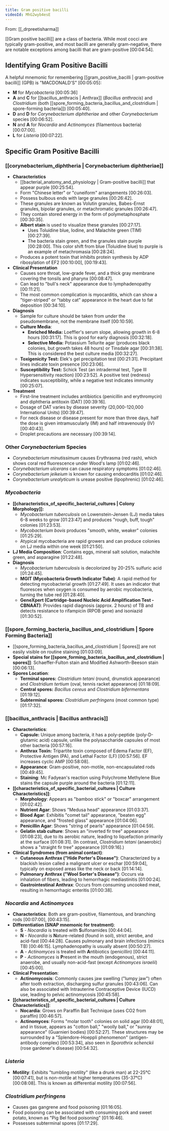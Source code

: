 ```yaml
---
title: Gram positive bacilli
videoId: MhG2wyb4esE
---
```


From: [[_drpreetisharma]] <br/> 

[[Gram positive bacilli]] are a class of bacteria. While most cocci are typically gram-positive, and most bacilli are generally gram-negative, there are notable exceptions among bacilli that are gram-positive <a class="yt-timestamp" data-t="00:04:54">[00:04:54]</a>.

## Identifying Gram Positive Bacilli

A helpful mnemonic for remembering [[gram_positive_bacilli | gram-positive bacilli]] (GPB) is "MACDONALD'S" <a class="yt-timestamp" data-t="00:05:05">[00:05:05]</a>:
*   **M** for *Mycobacteria* <a class="yt-timestamp" data-t="00:05:36">[00:05:36]</a>
*   **A** and **C** for [[bacillus_anthracis | Anthrax]] (*Bacillus anthracis*) and *Clostridium* (both [[spore_forming_bacteria_bacillus_and_clostridium | spore-forming bacteria]]) <a class="yt-timestamp" data-t="00:05:40">[00:05:40]</a>.
*   **D** and **D** for *Corynebacterium diphtheriae* and other *Corynebacterium* species <a class="yt-timestamp" data-t="00:06:52">[00:06:52]</a>.
*   **N** and **A** for *Nocardia* and *Actinomyces* (filamentous bacteria) <a class="yt-timestamp" data-t="00:07:00">[00:07:00]</a>.
*   **L** for *Listeria* <a class="yt-timestamp" data-t="00:07:22">[00:07:22]</a>.

## Specific Gram Positive Bacilli

### [[corynebacterium_diphtheria | Corynebacterium diphtheriae]]

*   **Characteristics**
    *   [[bacterial_anatomy_and_physiology | Gram-positive bacilli]] that appear purple <a class="yt-timestamp" data-t="00:25:54">[00:25:54]</a>.
    *   Form "Chinese letter" or "cuneiform" arrangements <a class="yt-timestamp" data-t="00:26:03">[00:26:03]</a>.
    *   Possess bulbous ends with large granules <a class="yt-timestamp" data-t="00:26:42">[00:26:42]</a>.
    *   These granules are known as Volutin granules, Babes-Ernst granules, bipolar granules, or metachromatic granules <a class="yt-timestamp" data-t="00:26:47">[00:26:47]</a>.
    *   They contain stored energy in the form of polymetaphosphate <a class="yt-timestamp" data-t="00:30:35">[00:30:35]</a>.
    *   **Albert stain** is used to visualize these granules <a class="yt-timestamp" data-t="00:27:17">[00:27:17]</a>.
        *   Uses Toluidine blue, Iodine, and Malachite green (TIM) <a class="yt-timestamp" data-t="00:27:39">[00:27:39]</a>.
        *   The bacteria stain green, and the granules stain purple <a class="yt-timestamp" data-t="00:28:00">[00:28:00]</a>. This color shift from blue (Toluidine blue) to purple is an example of metachromasia <a class="yt-timestamp" data-t="00:28:24">[00:28:24]</a>.
    *   Produces a potent toxin that inhibits protein synthesis by ADP ribosylation of EF2 <a class="yt-timestamp" data-t="00:10:00">[00:10:00]</a>, <a class="yt-timestamp" data-t="00:19:43">[00:19:43]</a>.
*   **Clinical Presentation**
    *   Causes sore throat, low-grade fever, and a thick gray membrane covering the tonsils and pharynx <a class="yt-timestamp" data-t="00:08:47">[00:08:47]</a>.
    *   Can lead to "bull's neck" appearance due to lymphadenopathy <a class="yt-timestamp" data-t="00:11:21">[00:11:21]</a>.
    *   The most common complication is myocarditis, which can show a "tiger-striped" or "tabby cat" appearance in the heart due to fat deposition <a class="yt-timestamp" data-t="00:34:10">[00:34:10]</a>.
*   **Diagnosis**
    *   Sample for culture should be taken from *under* the pseudomembrane, not the membrane itself <a class="yt-timestamp" data-t="00:10:59">[00:10:59]</a>.
    *   **Culture Media**:
        *   **Enriched Media:** Loeffler's serum slope, allowing growth in 6-8 hours <a class="yt-timestamp" data-t="00:31:17">[00:31:17]</a>. This is good for early diagnosis <a class="yt-timestamp" data-t="00:32:18">[00:32:18]</a>.
        *   **Selective Media:** Potassium Tellurite agar (produces black colonies, but growth takes 48 hours) or Tinsdale agar <a class="yt-timestamp" data-t="00:31:38">[00:31:38]</a>. This is considered the best culture media <a class="yt-timestamp" data-t="00:32:27">[00:32:27]</a>.
    *   **Toxigenicity Test:** Elek's gel precipitation test <a class="yt-timestamp" data-t="00:21:31">[00:21:31]</a>. Precipitant lines indicate toxin presence <a class="yt-timestamp" data-t="00:23:06">[00:23:06]</a>.
    *   **Susceptibility Test:** Schick Test (an intradermal test, Type III Hypersensitivity reaction) <a class="yt-timestamp" data-t="00:23:52">[00:23:52]</a>. A positive test (redness) indicates susceptibility, while a negative test indicates immunity <a class="yt-timestamp" data-t="00:25:07">[00:25:07]</a>.
*   **Treatment**
    *   First-line treatment includes antibiotics (penicillin and erythromycin) and diphtheria antitoxin (DAT) <a class="yt-timestamp" data-t="00:39:16">[00:39:16]</a>.
    *   Dosage of DAT varies by disease severity (20,000-120,000 International Units) <a class="yt-timestamp" data-t="00:39:47">[00:39:47]</a>.
    *   For neck disease or disease present for more than three days, half the dose is given intramuscularly (IM) and half intravenously (IV) <a class="yt-timestamp" data-t="00:40:43">[00:40:43]</a>.
    *   Droplet precautions are necessary <a class="yt-timestamp" data-t="00:39:14">[00:39:14]</a>.

### Other *Corynebacterium* Species
*   *Corynebacterium minutissimum* causes Erythrasma (red rash), which shows coral red fluorescence under Wood's lamp <a class="yt-timestamp" data-t="01:02:46">[01:02:46]</a>.
*   *Corynebacterium ulcerans* can cause respiratory symptoms <a class="yt-timestamp" data-t="01:02:46">[01:02:46]</a>.
*   *Corynebacterium jeikeium* is known for causing endocarditis <a class="yt-timestamp" data-t="01:02:46">[01:02:46]</a>.
*   *Corynebacterium urealyticum* is urease positive (lipophrenic) <a class="yt-timestamp" data-t="01:02:46">[01:02:46]</a>.

### *Mycobacteria*

*   **[[characteristics_of_specific_bacterial_cultures | Colony Morphology]]:**
    *   *Mycobacterium tuberculosis* on Lowenstein-Jensen (LJ) media takes 6-8 weeks to grow <a class="yt-timestamp" data-t="01:23:47">[01:23:47]</a> and produces "rough, buff, tough" colonies <a class="yt-timestamp" data-t="01:23:53">[01:23:53]</a>.
    *   *Mycobacterium bovis* produces "smooth, white, weaker" colonies <a class="yt-timestamp" data-t="01:25:29">[01:25:29]</a>.
    *   Atypical mycobacteria are rapid growers and can produce colonies on LJ media within one week <a class="yt-timestamp" data-t="01:21:50">[01:21:50]</a>.
*   **LJ Media Composition**: Contains eggs, mineral salt solution, malachite green, and asparagine <a class="yt-timestamp" data-t="01:22:48">[01:22:48]</a>.
*   **Diagnosis**
    *   *Mycobacterium tuberculosis* is decolorized by 20-25% sulfuric acid <a class="yt-timestamp" data-t="01:24:45">[01:24:45]</a>.
    *   **MGIT (Mycobacteria Growth Indicator Tube)**: A rapid method for detecting mycobacterial growth <a class="yt-timestamp" data-t="01:27:49">[01:27:49]</a>. It uses an indicator that fluoresces when oxygen is consumed by aerobic mycobacteria, turning the tube red <a class="yt-timestamp" data-t="01:28:40">[01:28:40]</a>.
    *   **GeneXpert (Cartridge-based Nucleic Acid Amplification Test - CBNAAT)**: Provides rapid diagnosis (approx. 2 hours) of TB and detects resistance to rifampicin (RPOB gene) and isoniazid <a class="yt-timestamp" data-t="01:30:52">[01:30:52]</a>.

### [[spore_forming_bacteria_bacillus_and_clostridium | Spore Forming Bacteria]]

*   [[spore_forming_bacteria_bacillus_and_clostridium | Spores]] are not easily visible on routine staining <a class="yt-timestamp" data-t="01:03:09">[01:03:09]</a>.
*   **Special stains for [[spore_forming_bacteria_bacillus_and_clostridium | spores]]**: Schaeffer-Fulton stain and Modified Ashworth-Beeson stain <a class="yt-timestamp" data-t="00:06:13">[00:06:13]</a>.
*   **Spores Location**:
    *   **Terminal spores:** *Clostridium tetani* (round, drumstick appearance) and *Clostridium tertium* (oval, tennis racket appearance) <a class="yt-timestamp" data-t="01:18:09">[01:18:09]</a>.
    *   **Central spores:** *Bacillus cereus* and *Clostridium bifermentans* <a class="yt-timestamp" data-t="01:19:12">[01:19:12]</a>.
    *   **Subterminal spores:** *Clostridium perfringens* (most common type) <a class="yt-timestamp" data-t="01:17:32">[01:17:32]</a>.

### [[bacillus_anthracis | Bacillus anthracis]]

*   **Characteristics**:
    *   **Capsule:** Unique among bacteria, it has a poly-peptide (poly-D-glutamic acid) capsule, unlike the polysaccharide capsules of most other bacteria <a class="yt-timestamp" data-t="00:57:16">[00:57:16]</a>.
    *   **Anthrax Toxin:** Tripartite toxin composed of Edema Factor (EF), Protective Antigen (PA), and Lethal Factor (LF) <a class="yt-timestamp" data-t="00:57:56">[00:57:56]</a>. EF increases cyclic AMP <a class="yt-timestamp" data-t="00:58:08">[00:58:08]</a>.
    *   **Appearance**: Gram-positive, non-motile, non-encapsulated rods <a class="yt-timestamp" data-t="00:49:45">[00:49:45]</a>.
    *   **Staining**: Mc Fadyean's reaction using Polychrome Methylene Blue stains the capsule purple around the bacteria <a class="yt-timestamp" data-t="01:12:11">[01:12:11]</a>.
*   **[[characteristics_of_specific_bacterial_cultures | Culture Characteristics]]**:
    *   **Morphology**: Appears as "bamboo stick" or "boxcar" arrangement <a class="yt-timestamp" data-t="01:02:42">[01:02:42]</a>.
    *   **Nutrient Agar**: Shows "Medusa head" appearance <a class="yt-timestamp" data-t="01:03:37">[01:03:37]</a>.
    *   **Blood Agar**: Exhibitis "comet tail" appearance, "beaten egg" appearance, and "frosted glass" appearance <a class="yt-timestamp" data-t="01:04:06">[01:04:06]</a>.
    *   **Penicillin Agar**: Shows "string of pearls" appearance <a class="yt-timestamp" data-t="01:04:59">[01:04:59]</a>.
    *   **Gelatin stab culture**: Shows an "inverted fir tree" appearance <a class="yt-timestamp" data-t="01:08:23">[01:08:23]</a>, due to its aerobic nature, leading to liquefaction primarily at the surface <a class="yt-timestamp" data-t="01:08:31">[01:08:31]</a>. (In contrast, *Clostridium tetani* (anaerobic) shows a "straight fir tree" appearance <a class="yt-timestamp" data-t="01:09:16">[01:09:16]</a>.)
*   **Clinical Syndromes (from animal contact)**:
    *   **Cutaneous Anthrax ("Hide Porter's Disease")**: Characterized by a blackish lesion called a malignant ulcer or eschar <a class="yt-timestamp" data-t="00:59:04">[00:59:04]</a>, typically on exposed areas like the neck or back <a class="yt-timestamp" data-t="01:14:14">[01:14:14]</a>.
    *   **Pulmonary Anthrax ("Wool Sorter's Disease")**: Occurs via inhalation of fibers, leading to hemorrhagic mediastinitis <a class="yt-timestamp" data-t="01:00:24">[01:00:24]</a>.
    *   **Gastrointestinal Anthrax**: Occurs from consuming uncooked meat, resulting in hemorrhagic enteritis <a class="yt-timestamp" data-t="01:00:38">[01:00:38]</a>.

### *Nocardia* and *Actinomyces*

*   **Characteristics**: Both are gram-positive, filamentous, and branching rods <a class="yt-timestamp" data-t="00:07:00">[00:07:00]</a>, <a class="yt-timestamp" data-t="00:43:15">[00:43:15]</a>.
*   **Differentiation (SNAP mnemonic for treatment)**:
    *   **S** - *Nocardia* is treated with **S**ulfonamides <a class="yt-timestamp" data-t="00:44:04">[00:44:04]</a>.
    *   **N** - *Nocardia* is **N**ature-related (found in soil), strict aerobe, and acid-fast <a class="yt-timestamp" data-t="00:44:28">[00:44:28]</a>. Causes pulmonary and brain infections (mimics TB) <a class="yt-timestamp" data-t="00:46:15">[00:46:15]</a>. Lymphadenopathy is usually absent <a class="yt-timestamp" data-t="00:50:27">[00:50:27]</a>.
    *   **A** - *Actinomyces* is treated with **A**ntibiotics (penicillin) <a class="yt-timestamp" data-t="00:44:11">[00:44:11]</a>.
    *   **P** - *Actinomyces* is **P**resent in the mouth (endogenous), strict anaerobe, and usually non-acid-fast (except *Actinomyces israelii*) <a class="yt-timestamp" data-t="00:45:00">[00:45:00]</a>.
*   **Clinical Presentation**:
    *   **Actinomycosis**: Commonly causes jaw swelling ("lumpy jaw") often after tooth extraction, discharging sulfur granules <a class="yt-timestamp" data-t="00:43:06">[00:43:06]</a>. Can also be associated with Intrauterine Contraceptive Device (IUCD) use, leading to pelvic actinomycosis <a class="yt-timestamp" data-t="00:45:58">[00:45:58]</a>.
*   **[[characteristics_of_specific_bacterial_cultures | Culture Characteristics]]**:
    *   **Nocardia**: Grows on Paraffin Bait Technique (uses CO2 from paraffin) <a class="yt-timestamp" data-t="00:46:57">[00:46:57]</a>.
    *   **Actinomyces**: Forms "molar tooth" colonies on solid agar <a class="yt-timestamp" data-t="00:48:01">[00:48:01]</a>, and in tissue, appears as "cotton ball," "woolly ball," or "sunray appearance" (Guarnieri bodies) <a class="yt-timestamp" data-t="00:52:27">[00:52:27]</a>. These structures may be surrounded by a "Splendore-Hoeppli phenomenon" (antigen-antibody complex) <a class="yt-timestamp" data-t="00:53:34">[00:53:34]</a>, also seen in *Sporothrix schenckii* (rose gardener's disease) <a class="yt-timestamp" data-t="00:54:32">[00:54:32]</a>.

### *Listeria*

*   **Motility**: Exhibits "tumbling motility" (like a drunk man) at 22-25°C <a class="yt-timestamp" data-t="00:07:41">[00:07:41]</a>, but is non-motile at higher temperatures (35-37°C) <a class="yt-timestamp" data-t="00:08:08">[00:08:08]</a>. This is known as differential motility <a class="yt-timestamp" data-t="00:07:56">[00:07:56]</a>.

### *Clostridium perfringens*

*   Causes gas gangrene and food poisoning <a class="yt-timestamp" data-t="01:16:05">[01:16:05]</a>.
*   Food poisoning can be associated with consuming pork and sweet potato, known as "Pig Bel food poisoning" <a class="yt-timestamp" data-t="01:16:46">[01:16:46]</a>.
*   Possesses subterminal spores <a class="yt-timestamp" data-t="01:17:29">[01:17:29]</a>.